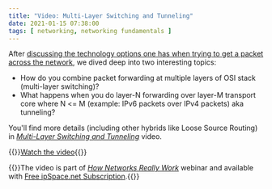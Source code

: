 ```yaml
---
title: "Video: Multi-Layer Switching and Tunneling"
date: 2021-01-15 07:38:00
tags: [ networking, networking fundamentals ]
---
```

After [discussing the technology options one has when trying to get a packet across the network](https://blog.ipspace.net/2020/11/video-getting-packet-across-network.html), we dived deep into two interesting topics:

* How do you combine packet forwarding at multiple layers of OSI stack (multi-layer switching)?
* What happens when you do layer-N forwarding over layer-M transport core where N <= M (example: IPv6 packets over IPv4 packets) aka tunneling?

You'll find more details (including other hybrids like Loose Source Routing) in *[Multi-Layer Switching and Tunneling](https://my.ipspace.net/bin/get/Net101/SW3%20-%20Multi-Layer%20Switching%20and%20Tunneling.mp4?doccode=Net101)* video.

{{<jump>}}[Watch the video](https://my.ipspace.net/bin/get/Net101/SW3%20-%20Multi-Layer%20Switching%20and%20Tunneling.mp4?doccode=Net101){{</jump>}}

{{<note free>}}The video is part of _[How Networks Really Work](https://www.ipspace.net/Net101)_ webinar and available with [Free ipSpace.net Subscription](https://www.ipspace.net/Subscription/Free).{{</note>}}
